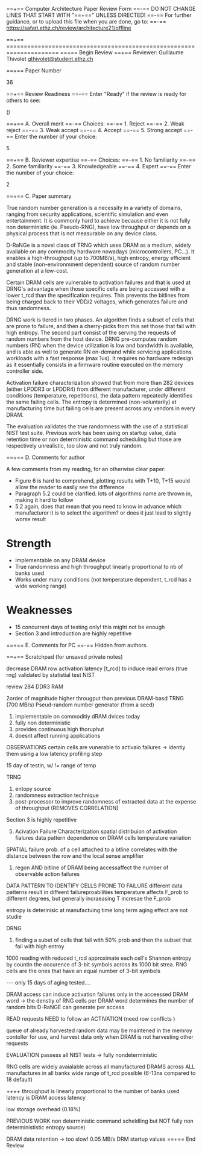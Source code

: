 ==+== Computer Architecture Paper Review Form
==-== DO NOT CHANGE LINES THAT START WITH "==+==" UNLESS DIRECTED!
==-== For further guidance, or to upload this file when you are done, go to:
==-== https://safari.ethz.ch/review/architecture21/offline

==+== =====================================================================
==+== Begin Review
==+== Reviewer: Guillaume Thivolet <gthivolet@student.ethz.ch>

==+== Paper Number

36

==+== Review Readiness
==-== Enter "Ready" if the review is ready for others to see:

()

==+== A. Overall merit
==-== Choices:
==-==    1. Reject
==-==    2. Weak reject
==-==    3. Weak accept
==-==    4. Accept
==-==    5. Strong accept
==-== Enter the number of your choice:

5

==+== B. Reviewer expertise
==-== Choices:
==-==    1. No familiarity
==-==    2. Some familiarity
==-==    3. Knowledgeable
==-==    4. Expert
==-== Enter the number of your choice:

2

==+== C. Paper summary

True random number generation is a necessity in a variety of domains, ranging from security applications, scientific simulation and even entertainment. It is commonly hard to achieve because either it is not fully non deterministic (ie. Pseudo-RNG), have low throughput or depends on a physical process that is not measurable on any device class.

D-RaNGe is a novel class of TRNG which uses DRAM as a medium, widely available on any commodity hardware nowadays (microcontrollers, PC...). It enables a high-throughput (up to 700MB/s), high entropy, energy efficient and stable (non-environmment dependent) source of random number generation at a low-cost.

Certain DRAM cells are vulnerable to activation failures and that is used at DRNG's advantage when those specific cells are being accessed with a lower t_rcd than the specification requires. This prevents the bitlines from being charged back to their VDD/2 voltages, which generates failure and thus randomness.

DRNG work is tiered in two phases. An algorithm finds a subset of cells that are prone to failure, and then a cherry-picks from this set those that fail with high entropy. The second part consist of the serving the requests of random numbers from the host device. DRNG pre-computes random numbers (RN) when the device utilization is low and bandwidth is available, and is able as well to generate RN on-demand while servicing applications workloads with a fast response (max 1us). It requires no hardware redesign as it essentially consists in a firmware routine executed on the memory controller side.

Activation failure characterization showed that from more than 282 devices (either LPDDR3 or LPDDR4) from different manufacturer, under different conditions (temperature, repetitions), the data pattern repeatedly identifies the same failing cells. The entropy is determined (non-voluntarily) at manufacturing time but failing cells are present across any vendors in every DRAM.

The evaluation validates the true randomness with the use of a statistical NIST test suite. Previous work has been using on startup value, data retention time or non deterministic command scheduling but those are respectively unrealistic, too slow and not truly random.

==+== D. Comments for author

A few comments from my reading, for an otherwise clear paper:

- Figure 6 is hard to comprehend, plotting results with T+10, T+15 would allow the reader to easily see the difference
- Paragraph 5.2 could be clarified. lots of algorithms name are thrown in, making it hard to follow
- 5.2 again, does that mean that you need to know in advance which manufacturer it is to select the algorithm? or does it just lead to slightly worse result  

# Strength

- Implementable on any DRAM device
- True randomness and high throughput linearly proportional to nb of banks used
- Works under many conditions (not temperature dependent, t_rcd has a wide working range)

# Weaknesses

- 15 concurrent days of testing only! this might not be enough
- Section 3 and introduction are highly repetitive

==+== E. Comments for PC
==-== Hidden from authors.

==+== Scratchpad (for unsaved private notes)

decrease DRAM row activation latency [t_rcd] to induce read errors (true rng) validated by statistial test NIST

review 284 DDR3 RAM

2order of magnitude higher througput than previous DRAM-basd TRNG (700 MB/s)
Pseud-random number generator (from a seed)

1. implementable on commoditiy dRAM dvices today
2. fully non deterministic
3. provides continuous high thoruphut
4. doesnt affect running applications

OBSERVATIONS
certain cells are vunerable to activaio failures
-> identiy them using a low latency profiling step

15 day of testin, w/ != range of temp 

TRNG
1) entopy source
2) randomness extraction technique
3) post-processor to improve randomness of extracted data at the expense of throughput (REMOVES CORRELATION)

Section 3 is highly repetitive

5. Acivation Failure Characterization
spatial distribuion of activation fialures
data pattern dependence on DRAM cells
temperature variation

SPATIAL
failure prob. of a cell attached to a btline correlates with the distance between the row and the local sense amplifier
1) regon AND bitline of DRAM being accessaffect the number of observable action failures

DATA PATTERN TO IDENTIFY CELLS PRONE TO FAILURE
different data patterns result in diffeent failureproabilities
temperature affects F_prob to different degrees, but generally incraeasing T incresae the F_prob

entropy is deterinisic at manufactuing time long term aging effect are not studie

DRNG
1) finding a subet of cells that fail with 50% prob and then the subset that fail with high entroy

1000 reading with reduced t_rcd
approximate each cell's Shannon entropy by countin the occurence of 3-bit symbols across its 1000 bit strea. RNG cells are the ones that have an equal number of 3-bit symbols

--- only 15 days of aging tested....

DRAM access can induce activation failures only in the acceessed DRAM word -> the denstiy of RNG cells per DRAM word determines the number of random bits D-RaNGE can generate per access

READ requests NEED to follow an ACTIVATION (need row conflicts
)

queue of already harvested random data may be maintened in the memroy contoller for use, and harvest data only when DRAM is not harvesting other requests

EVALUATION
passess all NIST tests -> fully nondeterministic

RNG cells are widely avaialable across all manufactured DRAMS across ALL manufactures in all banks
wide range of t_rcd possible (6-13ns compared to 18 default)

++++ throughput is linearly proportional to the number of banks used
latency is DRAM access latency 

low storage overhead (0.18%)

PREVIOUS WORK 
non deterministic command scheldling but NOT fully non determinististic entropy source)

DRAM data retention -> too slow! 0.05 MB/s
DRM startup values
==+== End Review

